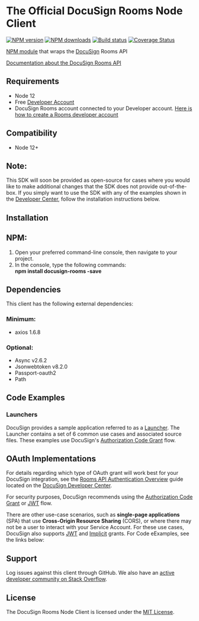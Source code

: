 # The Official DocuSign Rooms Node Client

[![NPM version][npm-image]][npm-url]
[![NPM downloads][downloads-image]][downloads-url]
[![Build status][travis-image]][travis-url]
[![Coverage Status][coveralls-image]][coveralls-url]

[NPM module](https://www.npmjs.com/package/docusign-rooms) that wraps the <a href="https://www.docusign.com">DocuSign</a> Rooms API

[Documentation about the DocuSign Rooms API](https://developers.docusign.com/docs/rooms-api)

<!---
[Changelog](./CHANGELOG.md)
commented out
-->


## Requirements
- Node 12
- Free [Developer Account](https://go.docusign.com/sandbox/productshot/?elqCampaignId=16531)
- DocuSign Rooms account connected to your Developer account. [Here is how to create a Rooms developer account](https://developers.docusign.com/docs/rooms-api/rooms101/create-account)

## Compatibility

- Node 12+

## Note:

This SDK will soon be provided as open-source for cases where you would like to make additional changes that the SDK does not provide out-of-the-box. If you simply want to use the SDK with any of the examples shown in the [Developer Center](https://developers.docusign.com/docs/rooms-api/how-to/), follow the installation instructions below.

## Installation

## NPM:

1. Open your preferred command-line console, then navigate to your project.
2. In the console, type the following commands:  
   **npm install docusign-rooms -save**


## Dependencies

This client has the following external dependencies:

### Minimum:

- axios 1.6.8

### Optional:

- Async v2.6.2
- Jsonwebtoken v8.2.0
- Passport-oauth2
- Path

## Code Examples

### Launchers

DocuSign provides a sample application referred to as a [Launcher](https://github.com/docusign/code-examples-node/). The Launcher contains a set of 6 common use cases and associated source files. These examples use DocuSign&#39;s [Authorization Code Grant](https://developers.docusign.com/platform/auth/authcode/authcode-get-token/) flow.

## OAuth Implementations

For details regarding which type of OAuth grant will work best for your DocuSign integration, see the [Rooms API Authentication Overview](https://developers.docusign.com/docs/rooms-api/rooms101/auth/) guide located on the [DocuSign Developer Center](https://developers.docusign.com/).

For security purposes, DocuSign recommends using the [Authorization Code Grant](https://developers.docusign.com/platform/auth/authcode/authcode-get-token/) or [JWT](https://developers.docusign.com/platform/auth/jwt/) flow.

There are other use-case scenarios, such as **single-page applications** (SPA) that use **Cross-Origin Resource Sharing** (CORS), or where there may not be a user to interact with your Service Account. For these use cases, DocuSign also supports [JWT](https://developers.docusign.com/platform/auth/jwt/jwt-get-token/) and [Implicit](https://developers.docusign.com/platform/auth/implicit/implicit-get-token/) grants. For Code eExamples, see the links below:


## Support

Log issues against this client through GitHub. We also have an [active developer community on Stack Overflow](http://stackoverflow.com/questions/tagged/docusignapi).

## License

The DocuSign Rooms Node Client is licensed under the [MIT License](https://github.com/docusign/docusign-rooms-node-client/blob/master/LICENSE).

[npm-image]: https://img.shields.io/npm/v/docusign-rooms.svg?style=flat
[npm-url]: https://npmjs.org/package/docusign-rooms
[downloads-image]: https://img.shields.io/npm/dm/docusign-rooms.svg?style=flat
[downloads-url]: https://npmjs.org/package/docusign-rooms
[travis-image]: https://img.shields.io/travis/docusign/docusign-rooms-node-client.svg?style=flat
[travis-url]: https://travis-ci.org/docusign/docusign-node-client
[coveralls-image]: https://coveralls.io/repos/github/docusign/DocuSign-Node-Client/badge.svg?branch=master
[coveralls-url]: https://coveralls.io/github/docusign/DocuSign-Node-Client?branch=master
